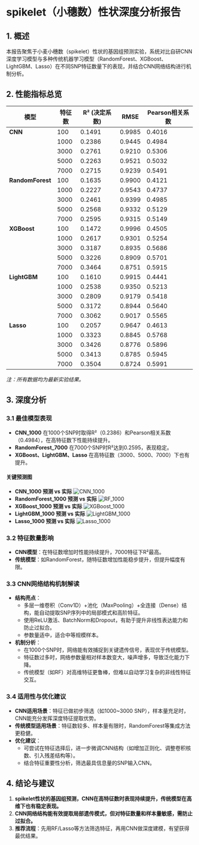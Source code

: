 # spikelet（小穗数）性状深度分析报告

## 1. 概述

本报告聚焦于小麦小穗数（spikelet）性状的基因组预测实验，系统对比自研CNN深度学习模型与多种传统机器学习模型（RandomForest、XGBoost、LightGBM、Lasso）在不同SNP特征数量下的表现，并结合CNN网络结构进行机制分析。

## 2. 性能指标总览

| 模型           | 特征数 | R² (决定系数) | RMSE   | Pearson相关系数 |
|----------------|--------|--------------|--------|----------------|
| **CNN**        | 100    | 0.1491       | 0.9985 | 0.4016         |
|                | 1000   | 0.2386       | 0.9445 | 0.4984         |
|                | 3000   | 0.2761       | 0.9210 | 0.5306         |
|                | 5000   | 0.2263       | 0.9521 | 0.5032         |
|                | 7000   | 0.2715       | 0.9239 | 0.5491         |
| **RandomForest**| 100   | 0.1635       | 0.9900 | 0.4121         |
|                | 1000   | 0.2227       | 0.9543 | 0.4737         |
|                | 3000   | 0.2461       | 0.9399 | 0.4985         |
|                | 5000   | 0.2568       | 0.9332 | 0.5129         |
|                | 7000   | 0.2595       | 0.9315 | 0.5149         |
| **XGBoost**    | 100    | 0.1472       | 0.9996 | 0.4505         |
|                | 1000   | 0.2617       | 0.9301 | 0.5254         |
|                | 3000   | 0.3187       | 0.8935 | 0.5686         |
|                | 5000   | 0.3226       | 0.8909 | 0.5701         |
|                | 7000   | 0.3464       | 0.8751 | 0.5915         |
| **LightGBM**   | 100    | 0.1610       | 0.9915 | 0.4441         |
|                | 1000   | 0.2538       | 0.9350 | 0.5213         |
|                | 3000   | 0.2809       | 0.9179 | 0.5418         |
|                | 5000   | 0.3172       | 0.8944 | 0.5640         |
|                | 7000   | 0.3062       | 0.9017 | 0.5565         |
| **Lasso**      | 100    | 0.2057       | 0.9647 | 0.4613         |
|                | 1000   | 0.3323       | 0.8845 | 0.5768         |
|                | 3000   | 0.3426       | 0.8776 | 0.5896         |
|                | 5000   | 0.3413       | 0.8785 | 0.5945         |
|                | 7000   | 0.3504       | 0.8724 | 0.5991         |

*注：所有数据均为最新实验结果。*

## 3. 深度分析

### 3.1 最佳模型表现

- **CNN_1000** 在1000个SNP时取得R²（0.2386）和Pearson相关系数（0.4984），在高特征数下性能持续提升。
- **RandomForest_7000** 在7000个SNP时R²达到0.2595，表现稳定。
- **XGBoost、LightGBM、Lasso** 在高特征数（3000、5000、7000）下也有提升。

#### 关键预测图

- **CNN_1000 预测 vs 实际**
  ![CNN_1000](../res/cnn/spikelet/plots/spikelet_CNN_1000_prediction_vs_actual.png)
- **RandomForest_1000 预测 vs 实际**
  ![RF_1000](../res/base/spikelet/plots/spikelet_RandomForest_1000_prediction_vs_actual.png)
- **XGBoost_1000 预测 vs 实际**
  ![XGBoost_1000](../res/base/spikelet/plots/spikelet_XGBoost_1000_prediction_vs_actual.png)
- **LightGBM_1000 预测 vs 实际**
  ![LightGBM_1000](../res/base/spikelet/plots/spikelet_LightGBM_1000_prediction_vs_actual.png)
- **Lasso_1000 预测 vs 实际**
  ![Lasso_1000](../res/base/spikelet/plots/spikelet_Lasso_1000_prediction_vs_actual.png)

### 3.2 特征数量影响

- **CNN模型**：在特征数增加时性能持续提升，7000特征下R²最高。
- **传统模型**：如RandomForest，随特征数增加性能稳步提升，但提升幅度有限。

### 3.3 CNN网络结构机制解读

- **结构亮点**：  
  - 多层一维卷积（Conv1D）+池化（MaxPooling）+全连接（Dense）结构，能自动提取SNP序列中的局部模式和高阶特征。
  - 使用ReLU激活、BatchNorm和Dropout，有助于提升非线性表达能力和防止过拟合。
  - 参数量适中，适合中等规模样本。
- **机制分析**：  
  - 在1000个SNP时，网络能有效捕捉到关键遗传信号，表现优于传统模型。
  - 特征数过多时，网络参数量相对样本数变大，噪声增多，导致泛化能力下降。
  - 传统模型（如RF）对高维特征更鲁棒，但难以自动学习复杂的非线性特征交互。

### 3.4 适用性与优化建议

- **CNN适用场景**：特征已做初步筛选（如1000~3000 SNP），样本量充足时，CNN能充分发挥深度特征提取优势。
- **传统模型适用场景**：特征数较多、样本量有限时，RandomForest等集成方法更稳健。
- **优化建议**：
  - 可尝试在特征选择后，进一步微调CNN结构（如增加正则化、调整卷积核数、引入残差结构等）。
  - 结合特征重要性分析，筛选最具信息量的SNP输入CNN。

## 4. 结论与建议

1. **spikelet性状的基因组预测，CNN在高特征数时表现持续提升，传统模型在高维下也有稳定表现。**
2. **CNN网络结构能有效提取局部遗传模式，但对特征数量和样本量敏感，需防止过拟合。**
3. **推荐流程**：先用RF/Lasso等方法筛选特征，再用CNN做深度建模，有望获得最优结果。 
